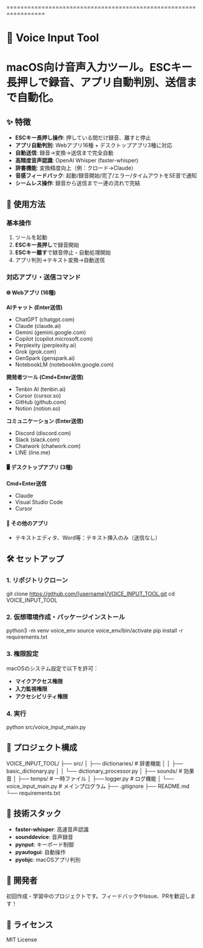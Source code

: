 
=================================================================
# 🎤 Voice Input Tool
macOS向け音声入力ツール。ESCキー長押しで録音、アプリ自動判別、送信まで自動化。
=================================================================

## ✨ 特徴

- **ESCキー長押し操作**: 押している間だけ録音、離すと停止
- **アプリ自動判別**: Webアプリ16種 + デスクトップアプリ3種に対応
- **自動送信**: 録音→変換→送信まで完全自動
- **高精度音声認識**: OpenAI Whisper (faster-whisper)
- **辞書機能**: 変換精度向上（例：クロード→Claude）
- **音感フィードバック**: 起動/録音開始/完了/エラー/タイムアウトをSE音で通知
- **シームレス操作**: 録音から送信まで一連の流れで完結

## 🎯 使用方法

### 基本操作
1. ツールを起動
2. **ESCキー長押し**で録音開始
3. **ESCキー離す**で録音停止・自動処理開始
4. アプリ判別→テキスト変換→自動送信

### 対応アプリ・送信コマンド

#### 🌐 Webアプリ (16種)
**AIチャット (Enter送信)**
- ChatGPT (chatgpt.com)
- Claude (claude.ai)
- Gemini (gemini.google.com)
- Copilot (copilot.microsoft.com)
- Perplexity (perplexity.ai)
- Grok (grok.com)
- GenSpark (genspark.ai)
- NotebookLM (notebooklm.google.com)

**開発者ツール (Cmd+Enter送信)**
- Tenbin AI (tenbin.ai)
- Cursor (cursor.so)
- GitHub (github.com)
- Notion (notion.so)

**コミュニケーション (Enter送信)**
- Discord (discord.com)
- Slack (slack.com)
- Chatwork (chatwork.com)
- LINE (line.me)

#### 🖥️ デスクトップアプリ (3種)
**Cmd+Enter送信**
- Claude
- Visual Studio Code
- Cursor

#### 📝 その他のアプリ
- テキストエディタ、Word等：テキスト挿入のみ（送信なし）

## 🛠️ セットアップ

### 1. リポジトリクローン
git clone https://github.com/[username]/VOICE_INPUT_TOOL.git
cd VOICE_INPUT_TOOL

### 2. 仮想環境作成・パッケージインストール
python3 -m venv voice_env
source voice_env/bin/activate
pip install -r requirements.txt

### 3. 権限設定
macOSのシステム設定で以下を許可：
- **マイクアクセス権限**
- **入力監視権限**
- **アクセシビリティ権限**

### 4. 実行
python src/voice_input_main.py

## 📁 プロジェクト構成

VOICE_INPUT_TOOL/
├── src/
│   ├── dictionaries/          # 辞書機能
│   │   ├── basic_dictionary.py
│   │   └── dictionary_processor.py
│   ├── sounds/               # 効果音
│   ├── temps/               # 一時ファイル
│   ├── logger.py            # ログ機能
│   └── voice_input_main.py  # メインプログラム
├── .gitignore
├── README.md
└── requirements.txt

## 🔧 技術スタック

- **faster-whisper**: 高速音声認識
- **sounddevice**: 音声録音
- **pynput**: キーボード制御
- **pyautogui**: 自動操作
- **pyobjc**: macOSアプリ判別

## 📝 開発者

初回作成・学習中のプロジェクトです。フィードバックやIssue、PRを歓迎します！

## 📄 ライセンス

MIT License